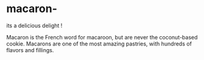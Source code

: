 # macaron-
its a delicious delight !

Macaron is the French word for macaroon, but are never the coconut-based cookie. Macarons are one of the most amazing pastries, with hundreds of flavors and fillings.